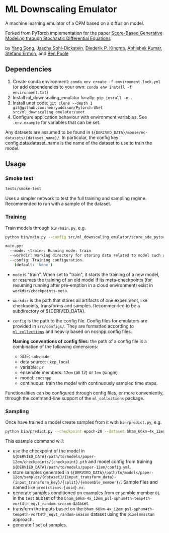 # ML Downscaling Emulator

A machine learning emulator of a CPM based on a diffusion model.

Forked from PyTorch implementation for the paper [Score-Based Generative Modeling through Stochastic Differential Equations](https://openreview.net/forum?id=PxTIG12RRHS)

by [Yang Song](https://yang-song.github.io), [Jascha Sohl-Dickstein](http://www.sohldickstein.com/), [Diederik P. Kingma](http://dpkingma.com/), [Abhishek Kumar](http://users.umiacs.umd.edu/~abhishek/), [Stefano Ermon](https://cs.stanford.edu/~ermon/), and [Ben Poole](https://cs.stanford.edu/~poole/)

## Dependencies

1. Create conda environment: `conda env create -f environment.lock.yml` (or add dependencies to your own: `conda env install -f environment.txt`)
2. Install ml_downscaling_emulator locally: `pip install -e .`
3. Install unet code: `git clone --depth 1 git@github.com:henryaddison/Pytorch-UNet src/ml_downscaling_emulator/unet`
4. Configure application behaviour with environment variables. See `.env.example` for variables that can be set.

Any datasets are assumed to be found in `${DERIVED_DATA}/moose/nc-datasets/{dataset_name}/`. In particular, the config key config.data.dataset_name is the name of the dataset to use to train the model.

## Usage

### Smoke test

```sh
tests/smoke-test
```

Uses a simpler network to test the full training and sampling regime.
Recommended to run with a sample of the dataset.

### Training

Train models through `bin/main.py`, e.g.

```sh
python bin/main.py --config src/ml_downscaling_emulator/score_sde_pytorch_hja22/configs/subvpsde/ukcp_local_pr_12em_cncsnpp_continuous.py --workdir ${DERVIED_DATA}/path/to/models/paper-12em --mode train
```

```sh
main.py:
  --mode: <train>: Running mode: train
  --workdir: Working directory for storing data related to model such as model snapshots, tranforms or samples
  --config: Training configuration.
    (default: 'None')
```

* `mode` is "train". When set to "train", it starts the training of a new model, or resumes the training of an old model if its meta-checkpoints (for resuming running after pre-emption in a cloud environment) exist in `workdir/checkpoints-meta`.

* `workdir` is the path that stores all artifacts of one experiment, like checkpoints, transforms and samples. Recommended to be a subdirectory of ${DERIVED_DATA}.

* `config` is the path to the config file. Config files for emulators are provided in `src/configs/`. They are formatted according to [`ml_collections`](https://github.com/google/ml_collections) and heavily based on ncsnpp config files.

  **Naming conventions of config files**: the path of a config file is a combination of the following dimensions:
  * SDE: `subvpsde`
  * data source: `ukcp_local`
  * variable: `pr`
  * ensemble members: `12em` (all 12) or `1em` (single)
  * model: `cncsnpp`
  * continuous: train the model with continuously sampled time steps.

Functionalities can be configured through config files, or more conveniently, through the command-line support of the `ml_collections` package.


### Sampling

Once have trained a model create samples from it with `bin/predict.py`, e.g.

```sh
python bin/predict.py --checkpoint epoch-20 --dataset bham_60km-4x_12em_psl-sphum4th-temp4th-vort4th_eqvt_random-season --split test  --ensemble-member 01 --input-transform-dataset bham_60km-4x_12em_psl-sphum4th-temp4th-vort4th_eqvt_random-season --input-transform-key pixelmmsstan --num-samples 1 ${DERVIED_DATA}/path/to/models/paper-12em
```

This example command will:
* use the checkpoint of the model in `${DERVIED_DATA}/path/to/models/paper-12em/checkpoints/{checkpoint}.pth` and model config from training `${DERVIED_DATA}/path/to/models/paper-12em/config.yml`.
* store samples generated in `${DERVIED_DATA}/path/to/models/paper-12em/samples/{dataset}/{input_transform_data}-{input_transform_key}/{split}/{ensemble_member}/`. Sample files and named like `predictions-{uuid}.nc`.
* generate samples conditioned on examples from ensemble member `01` in the `test` subset of the `bham_60km-4x_12em_psl-sphum4th-temp4th-vort4th_eqvt_random-season` dataset.
* transform the inputs based on the `bham_60km-4x_12em_psl-sphum4th-temp4th-vort4th_eqvt_random-season` dataset using the `pixelmmsstan` approach.
* generate 1 set of samples.
